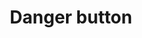 ---
component: button-danger
dateModified: 2024-06-17
dependency: None
lang: en
layout: side-by-side
status: "For review"
title: Danger button
---